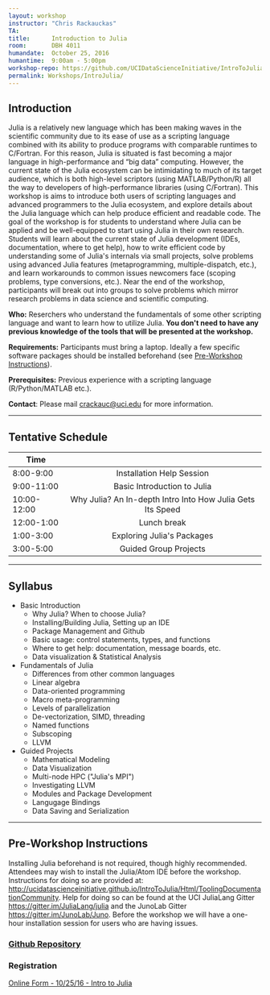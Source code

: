 ```yaml
---
layout: workshop
instructor: "Chris Rackauckas"
TA: 		
title: 		Introduction to Julia
room:		DBH 4011
humandate:	October 25, 2016
humantime:	9:00am - 5:00pm
workshop-repo: https://github.com/UCIDataScienceInitiative/IntroToJulia 
permalink: Workshops/IntroJulia/
---
```


## Introduction

Julia is a relatively new language which has been making waves in the scientific community due to its ease of use as a scripting language combined with its ability to produce programs with comparable runtimes to C/Fortran. For this reason, Julia is situated is fast becoming a major language in high-performance and “big data” computing. However, the current state of the Julia ecosystem can be intimidating to much of its target audience, which is both high-level scriptors (using MATLAB/Python/R) all the way to developers of high-performance libraries (using C/Fortran). This workshop is aims to introduce both users of scripting languages and advanced programmers to the Julia ecosystem, and explore details about the Julia language which can help produce efficient and readable code. The goal of the workshop is for students to understand where Julia can be applied and be well-equipped to start using Julia in their own research. Students will learn about the current state of Julia development (IDEs, documentation, where to get help), how to write efficient code by understanding some of Julia's internals via small projects, solve problems using advanced Julia features (metaprogramming, multiple-dispatch, etc.), and learn workarounds to common issues newcomers face (scoping problems, type conversions, etc.). Near the end of the workshop, participants will break out into groups to solve problems which mirror research problems in data science and scientific computing. 

**Who:** Reserchers who understand the fundamentals of some other scripting language and want to learn how to utilize Julia. **You don't need to have any previous knowledge of the tools that will be presented at the workshop.**

**Requirements:** Participants must bring a laptop. Ideally a few specific software packages should be installed beforehand (see [Pre-Workshop Instructions](#Instructions)). 

**Prerequisites:** Previous experience with a scripting language (R/Python/MATLAB etc.).

**Contact**: Please mail [crackauc@uci.edu](mailto:crackauc@uci.edu) for more information.

* * *



## <a name="Schedule"></a>Tentative Schedule

| Time	       	|           	|
| ------------- |:-------------:|
| 8:00-9:00   | Installation Help Session	|
| 9:00-11:00  | Basic Introduction to Julia		|
| 10:00-12:00	| Why Julia? An In-depth Intro Into How Julia Gets Its Speed			|
| 12:00-1:00		| Lunch break |
| 1:00-3:00   | Exploring Julia's Packages|
| 3:00-5:00   | Guided Group Projects |

* * *



## <a name="Syllabus"></a>Syllabus

* Basic Introduction
  * Why Julia? When to choose Julia?
  * Installing/Building Julia, Setting up an IDE
  * Package Management and Github
  * Basic usage: control statements, types, and functions
  * Where to get help: documentation, message boards, etc.
  * Data visualization & Statistical Analysis
* Fundamentals of Julia
  * Differences from other common languages
  * Linear algebra
  * Data-oriented programming
  * Macro meta-programming
  * Levels of parallelization
  * De-vectorization, SIMD, threading
  * Named functions
  * Subscoping
  * LLVM
* Guided Projects
  * Mathematical Modeling
  * Data Visualization
  * Multi-node HPC ("Julia's MPI")
  * Investigating LLVM
  * Modules and Package Development
  * Langugage Bindings
  * Data Saving and Serialization

* * *


## <a name="Instructions"></a>Pre-Workshop Instructions

Installing Julia beforehand is not required, though highly recommended. Attendees may wish to install the Julia/Atom IDE before the workshop. Instructions for doing so are provided at: <http://ucidatascienceinitiative.github.io/IntroToJulia/Html/ToolingDocumentationCommunity>. Help for doing so can be found at the UCI JuliaLang Gitter <https://gitter.im/JuliaLang/julia> and the JunoLab Gitter <https://gitter.im/JunoLab/Juno>.  Before the workshop we will have a one-hour installation session for users who are having issues.


### <a name="Repo" href="https://github.com/UCIDataScienceInitiative/IntroToJulia">Github Repository</a>

### Registration
<script type="text/javascript" src="https://uci-oai.formstack.com/forms/js.php/julia_102516"></script><noscript><a href="https://uci-oai.formstack.com/forms/julia_102516" title="Online Form">Online Form - 10/25/16 - Intro to Julia</a></noscript>
